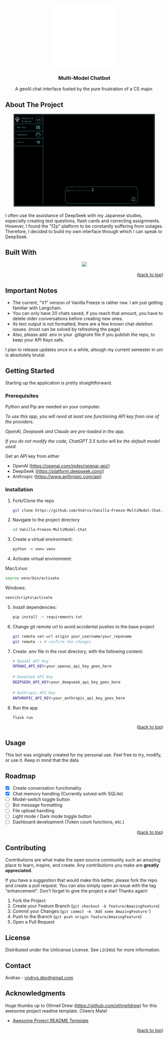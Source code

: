 <a id="readme-top"></a>

<div align="center">
  <a href="https://github.com/othneildrew/Best-README-Template">
    <img src="readme-images/vanilla_logo.png" alt="Logo" width="200" height="200">
  </a>
  <h3 align="center">Multi-Model Chatbot</h3>

  <p align="center">
    A genAI chat interface fueled by the pure frustration of a CS major.
    <!---
    <br />
    <br />
    <br />
    <a href="https://github.com/othneildrew/Best-README-Template">View Demo</a>
  --->
  </p>
</div>


## About The Project
<div align="center">
<img src="readme-images/screenshot_demo.png" alt="UI" width="450">
</div>
<br />
I often use the assistance of DeepSeek with my Japanese studies, especially creating test questions, flash cards and correcting assignments.
However, I found the "f2p" platform to be constantly suffering from outages. 
Therefore, I decided to build my own interface through which I can speak to DeepSeek.


## Built With

<p align="center">
  <a href="https://skillicons.dev">
    <img src="https://skillicons.dev/icons?i=python,flask,js,html,css" />
  </a>
</p>

<p align="right">(<a href="#readme-top">back to top</a>)</p>

## Important Notes

   - The current, "V1" version of Vanilla Freeze is rather raw. I am just getting familiar with Langchain.
   - You can only have 20 chats saved, if you reach that amount, you have to delete older conversations before creating new ones.
   - Its text output is not formatted, there are a few known chat-deletion issues. (most can be solved by refreshing the page)
   - Also, please add .env in your .gitignore file if you publish the repo, to keep your API Keys safe.

I plan to release updates once in a while, altough my current semester in uni is absolutely brutal.

## Getting Started

Starting up the application is pretty straightforward.

### Prerequisites

Python and Pip are needed on your computer.

_To use this app, you will need at least one functioning API key from one of the providers._

_OpenAI, Deepseek and Claude are pre-loaded in the app._

_If you do not modify the code, ChatGPT 3.5 turbo will be the default model used._

Get an API key from either
   - OpenAI (https://openai.com/index/openai-api/)
   - DeepSeek (https://platform.deepseek.com/)
   - Anthropic (https://www.anthropic.com/api)

### Installation

1. Fork/Clone the repo
   ```sh
   git clone https://github.com/Vndrvs/Vanilla-Freeze-MultiModel-Chat.git
   ```
2. Navigate to the project directory
   ```sh
   cd Vanilla-Freeze-MultiModel-Chat
   ```
3. Create a virtual environment:
   ```sh
   python -m venv venv
   ```
4. Activate virtual environment:

  Mac/Linux:
   ```sh
   source venv/bin/activate
   ```
  Windows:
   ```sh
   venv\Scripts\activate
   ```
5. Install dependencies:
   ```sh
   pip install -r requirements.txt
   ```
6. Change git remote url to avoid accidental pushes to the base project
   ```sh
   git remote set-url origin your_username/your_reponame
   git remote -v # confirm the changes
   ```
7. Create .env file in the root directory, with the following content:
    ```sh
   # OpenAI API Key
   OPENAI_API_KEY=your_openai_api_key_goes_here

   # DeepSeek API Key
   DEEPSEEK_API_KEY=your_deepseek_api_key_goes_here

   # Anthropic API Key
   ANTHROPIC_API_KEY=your_anthropic_api_key_goes_here
   ```
8. Run the app
   ```sh
   flask run
   ```

<p align="right">(<a href="#readme-top">back to top</a>)</p>


## Usage

This bot was originally created for my personal use. Feel free to try, modify, or use it.
Keep in mind that the data 

## Roadmap

- [x] Create conversation functionality
- [x] Chat memory handling (Currently solved with SQLite)
- [ ] Model-switch toggle button
- [ ] Bot message formatting
- [ ] File upload handling
- [ ] Light mode / Dark mode toggle button
- [ ] Dashboard development (Token count functions, etc.)
      
<p align="right">(<a href="#readme-top">back to top</a>)</p>


## Contributing

Contributions are what make the open source community such an amazing place to learn, inspire, and create. Any contributions you make are **greatly appreciated**.

If you have a suggestion that would make this better, please fork the repo and create a pull request. You can also simply open an issue with the tag "enhancement".
Don't forget to give the project a star! Thanks again!

1. Fork the Project
2. Create your Feature Branch (`git checkout -b feature/AmazingFeature`)
3. Commit your Changes (`git commit -m 'Add some AmazingFeature'`)
4. Push to the Branch (`git push origin feature/AmazingFeature`)
5. Open a Pull Request

## License

Distributed under the Unlicense License. See `LICENSE` for more information.



<!-- CONTACT -->
## Contact

Andras - vndrvs.dev@gmail.com


## Acknowledgments

Huge thumbs up to Othneil Drew (https://github.com/othneildrew) for this awesome project readme template. Cheers Mate!
* [Awesome Project README Template](https://github.com/othneildrew/Best-README-Template)


<p align="right">(<a href="#readme-top">back to top</a>)</p>
